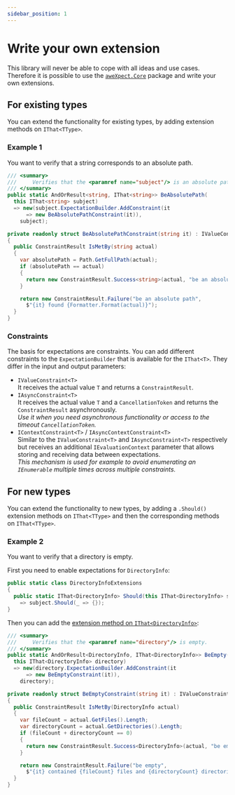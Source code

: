 ```yaml
---
sidebar_position: 1
---
```


# Write your own extension

This library will never be able to cope with all ideas and use cases. Therefore it is possible to use the [
`aweXpect.Core`](https://www.nuget.org/packages/aweXpect.Core/) package and write your own extensions.

## For existing types

You can extend the functionality for existing types, by adding extension methods on `IThat<TType>`.

### Example 1

You want to verify that a string corresponds to an absolute path.

```csharp
/// <summary>
///     Verifies that the <paramref name="subject"/> is an absolute path.
/// </summary>
public static AndOrResult<string, IThat<string>> BeAbsolutePath(
  this IThat<string> subject)
  => new(subject.ExpectationBuilder.AddConstraint(it
      => new BeAbsolutePathConstraint(it)),
    subject);

private readonly struct BeAbsolutePathConstraint(string it) : IValueConstraint<string>
{
  public ConstraintResult IsMetBy(string actual)
  {
    var absolutePath = Path.GetFullPath(actual);
    if (absolutePath == actual)
    {
      return new ConstraintResult.Success<string>(actual, "be an absolute path");
    }

    return new ConstraintResult.Failure("be an absolute path",
      $"{it} found {Formatter.Format(actual)}");
  }
}
```

### Constraints

The basis for expectations are constraints. You can add different constraints to the `ExpectationBuilder` that is
available for the `IThat<T>`. They differ in the input and output parameters:

- `IValueConstraint<T>`   
  It receives the actual value `T` and returns a `ConstraintResult`.
- `IAsyncConstraint<T>`  
  It receives the actual value `T` and a `CancellationToken` and returns the `ConstraintResult` asynchronously.  
  *Use it when you need asynchronous functionality or access to the timeout `CancellationToken`.*
- `IContextConstraint<T>` / `IAsyncContextConstraint<T>`  
  Similar to the `IValueConstraint<T>` and `IAsyncConstraint<T>` respectively but receives an additional
  `IEvaluationContext` parameter that allows storing and receiving data between expectations.  
  *This mechanism is used for example to avoid enumerating an `IEnumerable` multiple times across multiple constraints.*

## For new types

You can extend the functionality to new types, by adding a `.Should()` extension methods on `IThat<TType>` and
then the corresponding methods on `IThat<TType>`.

### Example 2

You want to verify that a directory is empty.

First you need to enable expectations for `DirectoryInfo`:

```csharp
public static class DirectoryInfoExtensions
{
  public static IThat<DirectoryInfo> Should(this IThat<DirectoryInfo> subject)
    => subject.Should(_ => {});
}
```

Then you can add the [extension method on `IThat<DirectoryInfo>`](#for-existing-types):

```csharp
/// <summary>
///     Verifies that the <paramref name="directory"/> is empty.
/// </summary>
public static AndOrResult<DirectoryInfo, IThat<DirectoryInfo>> BeEmpty(
  this IThat<DirectoryInfo> directory)
  => new(directory.ExpectationBuilder.AddConstraint(it
      => new BeEmptyConstraint(it)),
    directory);

private readonly struct BeEmptyConstraint(string it) : IValueConstraint<DirectoryInfo>
{
  public ConstraintResult IsMetBy(DirectoryInfo actual)
  {
    var fileCount = actual.GetFiles().Length;
    var directoryCount = actual.GetDirectories().Length;
    if (fileCount + directoryCount == 0)
    {
      return new ConstraintResult.Success<DirectoryInfo>(actual, "be empty");
    }

    return new ConstraintResult.Failure("be empty",
      $"{it} contained {fileCount} files and {directoryCount} directories");
  }
}
```
